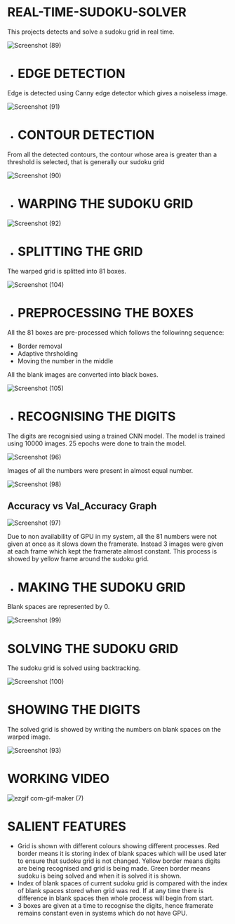 # REAL-TIME-SUDOKU-SOLVER

 This projects detects and solve a sudoku grid in real time. 

![Screenshot (89)](https://user-images.githubusercontent.com/60431758/113689933-7b4aa280-96e8-11eb-838a-4726d47abf68.png)<br>


- # EDGE DETECTION

Edge is detected using Canny edge detector which gives a noiseless image.

![Screenshot (91)](https://user-images.githubusercontent.com/60431758/113690017-974e4400-96e8-11eb-94f9-eecd3a99fb93.png)<br>


- # CONTOUR DETECTION

From all the detected contours, the contour whose area is greater than a threshold is selected, that is generally our sudoku grid

![Screenshot (90)](https://user-images.githubusercontent.com/60431758/113690389-f613bd80-96e8-11eb-8bd7-90ed18f90c57.png)<br>


- # WARPING THE SUDOKU GRID

![Screenshot (92)](https://user-images.githubusercontent.com/60431758/113690716-5276dd00-96e9-11eb-9ee2-d6c633766ee1.png)<br>


- # SPLITTING THE GRID

The warped grid is splitted into 81 boxes.

![Screenshot (104)](https://user-images.githubusercontent.com/60431758/113702144-bfdd3a80-96f6-11eb-9381-4bbc8eb780c6.png)<br>


- # PREPROCESSING THE BOXES

All the 81 boxes are pre-processed which follows the followinng sequence:
- Border removal
- Adaptive thrsholding
- Moving the number in the middle

All the blank images are converted into black boxes.

![Screenshot (105)](https://user-images.githubusercontent.com/60431758/113702174-c5d31b80-96f6-11eb-9aef-1e336bdb8614.png)<br>


- # RECOGNISING THE DIGITS

The digits are recognisied using a trained CNN model. The model is trained using 10000 images. 25 epochs were done to train the model.

![Screenshot (96)](https://user-images.githubusercontent.com/60431758/113702391-1185c500-96f7-11eb-96f4-eed8c465317e.png)<br>

Images of all the numbers were present in almost equal number.

![Screenshot (98)](https://user-images.githubusercontent.com/60431758/113702559-4d208f00-96f7-11eb-8f6e-6802556e6875.png)<br>

## Accuracy vs Val_Accuracy Graph

![Screenshot (97)](https://user-images.githubusercontent.com/60431758/113704106-590d5080-96f9-11eb-9392-4fa71a1ffd40.png)

Due to non availability of GPU in my system, all the 81 numbers were not given at once as it slows down the framerate. Instead 3 images were given at each frame which kept the framerate almost constant. This process is showed by yellow frame around the sudoku grid.

- # MAKING THE SUDOKU GRID

Blank spaces are represented by 0.

![Screenshot (99)](https://user-images.githubusercontent.com/60431758/113705764-73482e00-96fb-11eb-8b04-df58d3a49871.png)

# SOLVING THE SUDOKU GRID

The sudoku grid is solved using backtracking.

![Screenshot (100)](https://user-images.githubusercontent.com/60431758/113705803-7fcc8680-96fb-11eb-8490-eb37f39519e9.png)

# SHOWING THE DIGITS

The solved grid is showed by writing the numbers on blank spaces on the warped image.

![Screenshot (93)](https://user-images.githubusercontent.com/60431758/113706109-ea7dc200-96fb-11eb-85cd-d71b6bfecf7b.png)

# WORKING VIDEO

![ezgif com-gif-maker (7)](https://user-images.githubusercontent.com/60431758/113706748-ab9c3c00-96fc-11eb-9dc9-49baddc09edd.gif)

# SALIENT FEATURES

- Grid is shown with different colours showing different processes. Red border means it is storing index of blank spaces which will be used later to ensure that sudoku grid is not changed. Yellow border means digits are being recognised and grid is being made. Green border means sudoku is being solved and when it is solved it is shown.
- Index of blank spaces of current sudoku grid is compared with the index of blank spaces stored when grid was red. If at any time there is difference in blank spaces then whole process will begin from start.
- 3 boxes are given at a time to recognise the digits, hence framerate remains constant even in systems which do not have GPU. 






















